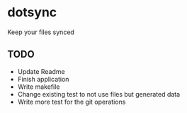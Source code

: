 # dotsync
Keep your files synced
## TODO
- Update Readme
- Finish application
- Write makefile
- Change existing test to not use files but generated data
- Write more test for the git operations
